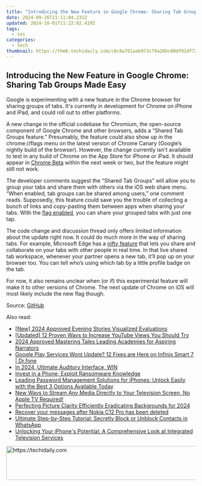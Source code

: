 ```yaml
---
title: "Introducing the New Feature in Google Chrome: Sharing Tab Groups Made Easy"
date: 2024-09-26T21:11:04.231Z
updated: 2024-10-01T11:22:02.419Z
tags:
  - ios
categories:
  - tech
thumbnail: https://thmb.techidaily.com/c8c0a761aab973c79a26bc00df92df723a573173c058dc152cef52dc4b741fd1.jpg
---
```


## Introducing the New Feature in Google Chrome: Sharing Tab Groups Made Easy

Google is experimenting with a new feature in the Chrome browser for sharing groups of tabs. It's currently in development for Chrome on iPhone and iPad, and could roll out to other platforms.

 A new change in the official codebase for Chromium, the open-source component of Google Chrome and other browsers, adds a “Shared Tab Groups feature.” Presumably, the feature could also show up in the chrome://flags menu on the latest version of Chrome Canary (Google’s nightly build of the browser). However, the change currently isn't available to test in any build of Chrome on the App Store for iPhone or iPad. It should appear in [Chrome Beta](https://www.google.com/chrome/beta/) within the next week or two, but the feature might still not work.

 The developer comments suggest the “Shared Tab Groups” will allow you to group your tabs and share them with others via the iOS web share menu. “When enabled, tab groups can be shared among users,” one comment reads. Supposedly, this feature could save you the trouble of collecting a bunch of links and copy-pasting them between apps when sharing your tabs. With the [flag enabled](https://apple-account.techidaily.com/icloud-separation-how-to-disconnect-apple-iphone-14-pro-max-and-ipad-by-drfone-ios/), you can share your grouped tabs with just one tap.

 The code change and discussion thread only offers limited information about the update right now. It could do much more in the way of sharing tabs. For example, Microsoft Edge has a [nifty feature](https://techtrends.techidaily.com/the-ultimate-list-of-5-innovative-apps-designed-to-help-you-forge-lasting-bonds/) that lets you share and collaborate on your tabs with other people in real time. In that live shared tab workspace, whenever your partner opens a new tab, it’ll pop up on your browser too. You can tell who’s using which tab by a little profile badge on the tab.

 For now, it also remains unclear when (or if) this experimental feature will make it to other versions of Chrome. The next update of Chrome on iOS will most likely include the new flag though.

 Source: [GitHub](https://github.com/chromium/chromium/commit/10d7d6ad77579616d8cf14af71f1e9e643d16453)

<ins class="adsbygoogle"
     style="display:block"
     data-ad-format="autorelaxed"
     data-ad-client="ca-pub-7571918770474297"
     data-ad-slot="1223367746"></ins>

<ins class="adsbygoogle"
     style="display:block"
     data-ad-client="ca-pub-7571918770474297"
     data-ad-slot="8358498916"
     data-ad-format="auto"
     data-full-width-responsive="true"></ins>

<span class="atpl-alsoreadstyle">Also read:</span>
<div><ul>
<li><a href="https://fox-direct.techidaily.com/new-2024-approved-evening-stories-visualized-evaluations/"><u>[New] 2024 Approved Evening Stories Visualized Evaluations</u></a></li>
<li><a href="https://youtube-docs.techidaily.com/ed-12-proven-ways-to-increase-youtube-views-you-should-try/"><u>[Updated] 12 Proven Ways to Increase YouTube Views You Should Try</u></a></li>
<li><a href="https://extra-approaches.techidaily.com/2024-approved-mastering-tales-leading-academies-for-aspiring-narrators/"><u>2024 Approved Mastering Tales Leading Academies for Aspiring Narrators</u></a></li>
<li><a href="https://howto.techidaily.com/google-play-services-wont-update-12-fixes-are-here-on-infinix-smart-7-drfone-by-drfone-fix-android-problems-fix-android-problems/"><u>Google Play Services Wont Update? 12 Fixes are Here on Infinix Smart 7 | Dr.fone</u></a></li>
<li><a href="https://some-skills.techidaily.com/in-2024-ultimate-auditory-interface-win/"><u>In 2024, Ultimate Auditory Interface, WIN</u></a></li>
<li><a href="https://tech-savvy.techidaily.com/invest-in-a-phone-exploit-ransomware-knowledge/"><u>Invest in a Phone; Exploit Ransomware Knowledge</u></a></li>
<li><a href="https://os-tips.techidaily.com/1723620276461-leading-password-management-solutions-for-iphones-unlock-easily-with-the-best-3-options-available-today/"><u>Leading Password Management Solutions for iPhones: Unlock Easily with the Best 3 Options Available Today</u></a></li>
<li><a href="https://os-tips.techidaily.com/1723620274959-new-ways-to-stream-any-media-directly-to-your-television-screen-no-apple-tv-required/"><u>New Ways to Stream Any Media Directly to Your Television Screen, No Apple TV Required!</u></a></li>
<li><a href="https://extra-support.techidaily.com/perfecting-picture-clarity-efficiently-eradicating-backgrounds-for-2024/"><u>Perfecting Picture Clarity Efficiently Eradicating Backgrounds for 2024</u></a></li>
<li><a href="https://review-topics.techidaily.com/recover-your-messages-after-nokia-c12-pro-has-been-deleted-by-fonelab-android-recover-messages/"><u>Recover your messages after Nokia C12 Pro has been deleted</u></a></li>
<li><a href="https://os-tips.techidaily.com/ultimate-step-by-step-tutorial-secretly-block-or-unblock-contacts-in-whatsapp/"><u>Ultimate Step-by-Step Tutorial: Secretly Block or Unblock Contacts in WhatsApp</u></a></li>
<li><a href="https://os-tips.techidaily.com/unlocking-your-iphones-potential-a-comprehensive-look-at-integrated-television-services/"><u>Unlocking Your iPhone's Potential: A Comprehensive Look at Integrated Television Services</u></a></li>
</ul></div>

<!-- affiliate ads begin -->
<a href="https://malaysia-healthcare-travel-council.pxf.io/c/5597632/1557747/17382" target="_top" id="1557747">
  <img src="//a.impactradius-go.com/display-ad/17382-1557747" border="0" alt="https://techidaily.com" width="728" height="90"/>
</a>
<img height="0" width="0" src="https://malaysia-healthcare-travel-council.pxf.io/i/5597632/1557747/17382" style="position:absolute;visibility:hidden;" border="0" />
<!-- affiliate ads end -->

